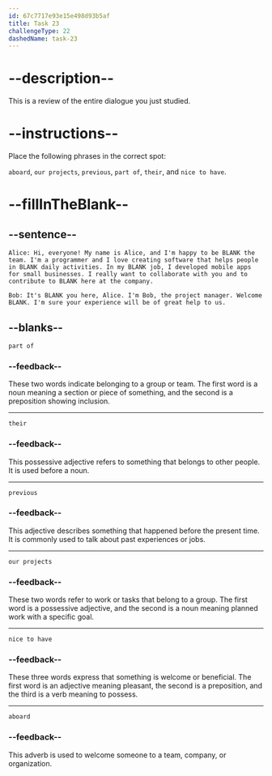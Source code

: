 ```yaml
---
id: 67c7717e93e15e498d93b5af
title: Task 23
challengeType: 22
dashedName: task-23
---
```

<!-- REVIEW -->

# --description--

This is a review of the entire dialogue you just studied.

# --instructions--

Place the following phrases in the correct spot:

`aboard`, `our projects`, `previous`, `part of`, `their`, and `nice to have`.

# --fillInTheBlank--

## --sentence--

`Alice: Hi, everyone! My name is Alice, and I'm happy to be BLANK the team. I'm a programmer and I love creating software that helps people in BLANK daily activities. In my BLANK job, I developed mobile apps for small businesses. I really want to collaborate with you and to contribute to BLANK here at the company.`

`Bob: It's BLANK you here, Alice. I'm Bob, the project manager. Welcome BLANK. I'm sure your experience will be of great help to us.`

## --blanks--

`part of`

### --feedback--

These two words indicate belonging to a group or team. The first word is a noun meaning a section or piece of something, and the second is a preposition showing inclusion.

---

`their`

### --feedback--

This possessive adjective refers to something that belongs to other people. It is used before a noun.

---

`previous`

### --feedback--

This adjective describes something that happened before the present time. It is commonly used to talk about past experiences or jobs.

---

`our projects`

### --feedback--

These two words refer to work or tasks that belong to a group. The first word is a possessive adjective, and the second is a noun meaning planned work with a specific goal.

---

`nice to have`

### --feedback--

These three words express that something is welcome or beneficial. The first word is an adjective meaning pleasant, the second is a preposition, and the third is a verb meaning to possess.

---

`aboard`

### --feedback--

This adverb is used to welcome someone to a team, company, or organization.
